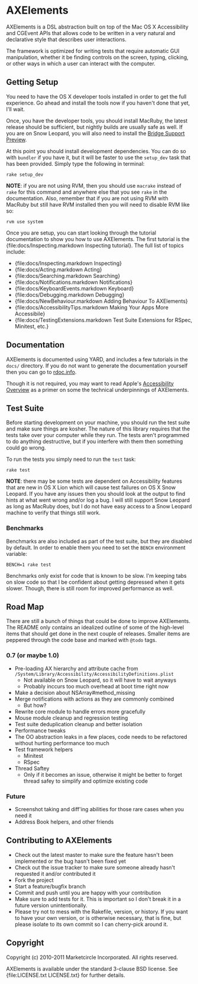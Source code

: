 # AXElements

AXElements is a DSL abstraction built on top of the Mac OS X
Accessibility and CGEvent APIs that allows code to be written in a
very natural and declarative style that describes user interactions.

The framework is optimized for writing tests that require automatic
GUI manipulation, whether it be finding controls on the screen,
typing, clicking, or other ways in which a user can interact with the
computer.

## Getting Setup

You need to have the OS X developer tools installed in order to get
the full experience. Go ahead and install the tools now if you haven't
done that yet, I'll wait.

Once, you have the developer tools, you should install MacRuby, the
latest release should be sufficient, but nightly builds are usually
safe as well. If you are on Snow Leopard, you will also need to
install the
[Bridge Support Preview](http://www.macruby.org/blog/2010/10/08/bridgesupport-preview.html).

At this point you should install development dependencies. You can do
so with `bundler` if you have it, but it will be faster to use the
`setup_dev` task that has been provided. Simply type the following in
terminal:

    rake setup_dev

__NOTE__: if you are not using RVM, then you should use `macrake`
instead of `rake` for this command and anywhere else that you see
`rake` in the documentation. Also, remember that if you are not using
RVM with MacRuby but still have RVM installed then you will need to
disable RVM like so:

    rvm use system

Once you are setup, you can start looking through the tutorial
documentation to show you how to use AXElements. The first tutorial is
the {file:docs/Inspecting.markdown Inspecting tutorial}. The full list
of topics include:

* {file:docs/Inspecting.markdown Inspecting}
* {file:docs/Acting.markdown Acting}
* {file:docs/Searching.markdown Searching}
* {file:docs/Notifications.markdown Notifications}
* {file:docs/KeyboardEvents.markdown Keyboard}
* {file:docs/Debugging.markdown Debugging}
* {file:docs/NewBehaviour.markdown Adding Behaviour To AXElements}
* {file:docs/AccessibilityTips.markdown Making Your Apps More Accessibile}
* {file:docs/TestingExtensions.markdown Test Suite Extensions for RSpec, Minitest, etc.}

## Documentation

AXElements is documented using YARD, and includes a few tutorials in
the `docs/` directory. If you do not want to generate the
documentation yourself then you can go to
[rdoc.info](http://rdoc.info/gems/AXElements/frames).

Though it is not required, you may want to read Apple's
[Accessibility Overview](http://developer.apple.com/library/mac/#documentation/Accessibility/Conceptual/AccessibilityMacOSX/OSXAXModel/OSXAXmodel.html)
as a primer on some the technical underpinnings of AXElements.

## Test Suite

Before starting development on your machine, you should run the test
suite and make sure things are kosher. The nature of this library
requires that the tests take over your computer while they run. The
tests aren't programmed to do anything destructive, but if you
interfere with them then something could go wrong.

To run the tests you simply need to run the `test` task:

    rake test

__NOTE__: there may be some tests are dependent on Accessibility
features that are new in OS X Lion which will cause test failures on
OS X Snow Leopard. If you have any issues then you should look at the
output to find hints at what went wrong and/or log a bug. I will still
support Snow Leopard as long as MacRuby does, but I do not have easy
access to a Snow Leopard machine to verify that things still work.

### Benchmarks

Benchmarks are also included as part of the test suite, but they are
disabled by default. In order to enable them you need to set the
`BENCH` environment variable:

    BENCH=1 rake test

Benchmarks only exist for code that is known to be slow. I'm keeping
tabs on slow code so that I be confident about getting depressed when
it gets slower. Though, there is still room for improved performance
as well.

## Road Map

There are still a bunch of things that could be done to improve
AXElements. The README only contains an idealized outline of some of
the high-level items that should get done in the next couple of
releases. Smaller items are peppered through the code base and marked
with `@todo` tags.

### 0.7 (or maybe 1.0)

- Pre-loading AX hierarchy and attribute cache from
  `/System/Library/Accessibility/AccessibilityDefinitions.plist`
  + Not available on Snow Leopard, so it will have to wait anyways
  + Probably inccurs too much overhead at boot time right now
- Make a decision about NSArray#method_missing
- Merge notifications with actions as they are commonly combined
  + But how?
- Rewrite core module to handle errors more gracefully
- Mouse module cleanup and regression testing
- Test suite deduplication cleanup and better isolation
- Performance tweaks
- The OO abstraction leaks in a few places, code needs to be
  refactored without hurting performance too much
- Test framework helpers
  + Minitest
  + RSpec
- Thread Saftey
  + Only if it becomes an issue, otherwise it might be better to
  forget thread safey to simplify and optimize existing code

### Future

- Screenshot taking and diff'ing abilities for those rare cases when
  you need it
- Address Book helpers, and other friends

## Contributing to AXElements

* Check out the latest master to make sure the feature hasn't been implemented or the bug hasn't been fixed yet
* Check out the issue tracker to make sure someone already hasn't requested it and/or contributed it
* Fork the project
* Start a feature/bugfix branch
* Commit and push until you are happy with your contribution
* Make sure to add tests for it. This is important so I don't break it in a future version unintentionally.
* Please try not to mess with the Rakefile, version, or history. If you want to have your own version, or is otherwise necessary, that is fine, but please isolate to its own commit so I can cherry-pick around it.

## Copyright

Copyright (c) 2010-2011 Marketcircle Incorporated. All rights
reserved.

AXElements is available under the standard 3-clause BSD license. See
{file:LICENSE.txt LICENSE.txt} for further details.

